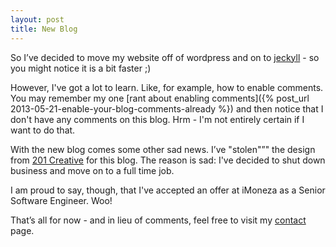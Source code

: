 ```yaml
---
layout: post
title: New Blog
---
```


So I’ve decided to move my website off of wordpress and on to [jeckyll](https://jekyllrb.com/) - so you might notice it is a bit faster ;)

However, I've got a lot to learn. Like, for example, how to enable comments. You may remember my one [rant about enabling comments]({% post_url 2013-05-21-enable-your-blog-comments-already %}) and then notice that I don't have any comments on this blog. Hrm - I'm not entirely certain if I want to do that.

With the new blog comes some other sad news. I’ve "stolen"”" the design from [201 Creative](http://201creative.com) for this blog. The reason is sad: I've decided to shut down business and move on to a full time job.

I am proud to say, though, that I've accepted an offer at iMoneza as a Senior Software Engineer. Woo!

That’s all for now - and in lieu of comments, feel free to visit my [contact](/contact) page.